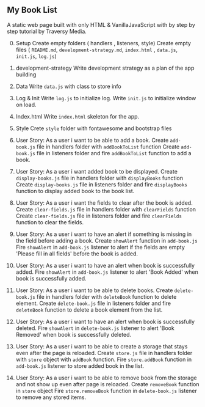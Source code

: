 ## My Book List

A static web page built with only HTML & VanillaJavaScript with by step by step tutorial by Traversy Media.

0. Setup
Create empty folders ( handlers , listeners, style)
Create empty files ( `README.md`, `development-strategy.md`, `index.html` , `data.js`, `init.js`, `log.js`)

1. development-strategy
Write development strategy as a plan of the app building

2. Data 
Write `data.js` with class to store info

3. Log & Init
Write `log.js` to initialize log.
Write `init.js` to initialize window on load.
4. Index.html
Write `index.html` skeleton for the app.

5. Style
Crete `style` folder with fontawesome and bootstrap files

6. User Story: As a user i want to be able to add a book.
Create `add-book.js` file in handlers folder with `addBookToList` function
Create `add-book.js` file in listeners folder and fire `addBookToList` function to add a book.

7. User Story: As a user i want added book to be displayed.
Create `display-books.js` file in handlers folder with `displayBooks` function
Create `display-books.js` file in listeners folder and fire `displayBooks` function to display  added book to the book list.

8. User Story: As a user i want the fields to clear after the book is added.
Create `clear-fields.js` file in handlers folder with `clearFields` function
Create `clear-fields.js` file in listeners folder and fire `clearFields` function to clear the fields.

9. User Story: As a user i want to have an alert if something is missing in the field before adding a book.
Create `showAlert` function in `add-book.js`
Fire `showAlert` in `add-book.js` listener to alert if the fields are empty 'Please fill in all fields' before the book is added.

10. User Story: As a user i want to have an alert when book is successfully added.
Fire `showAlert` in `add-book.js` listener to alert 'Book Added' when book is successfully added.

11. User Story: As a user i want to be able to delete books.
Create `delete-book.js` file in handlers folder with `deleteBook` function to delete element.
Create `delete-book.js` file in listeners folder and fire `deleteBook` function to delete a book element from the list.

12. User Story: As a user i want to have an alert when book is successfully deleted.
Fire `showAlert` in `delete-book.js` listener to alert 'Book Removed' when book is successfully deleted.

13. User Story: As a user i want to be able to create a storage that stays even after the page is reloaded.
Create `store.js` file in handlers folder with `store` object with `addBook` function.
Fire `store.addBook` function in `add-book.js` listener to store added book in the list.

14. User Story: As a user i want to be able to remove book from the storage and not show up even after page is reloaded.
Create `removeBook` function in `store` object
Fire `store.removeBook` function in `delete-book.js` listener to remove any stored items.
